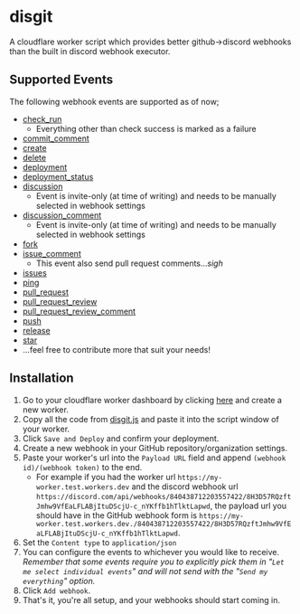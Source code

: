 # disgit
A cloudflare worker script which provides better github->discord webhooks than the built in discord webhook executor.

## Supported Events
The following webhook events are supported as of now;
* [check_run](https://docs.github.com/en/developers/webhooks-and-events/webhook-events-and-payloads#check_run)
  * Everything other than check success is marked as a failure 
* [commit_comment](https://docs.github.com/en/developers/webhooks-and-events/webhook-events-and-payloads#commit_comment)
* [create](https://docs.github.com/en/developers/webhooks-and-events/webhook-events-and-payloads#create)
* [delete](https://docs.github.com/en/developers/webhooks-and-events/webhook-events-and-payloads#delete)
* [deployment](https://docs.github.com/en/developers/webhooks-and-events/webhooks/webhook-events-and-payloads#deployment)
* [deployment_status](https://docs.github.com/en/developers/webhooks-and-events/webhooks/webhook-events-and-payloads#deployment_status)
* [discussion](https://docs.github.com/en/developers/webhooks-and-events/webhook-events-and-payloads#discussion)
  * Event is invite-only (at time of writing) and needs to be manually selected in webhook settings
* [discussion_comment](https://docs.github.com/en/developers/webhooks-and-events/webhook-events-and-payloads#discussion_comment)
  * Event is invite-only (at time of writing) and needs to be manually selected in webhook settings
* [fork](https://docs.github.com/en/developers/webhooks-and-events/webhook-events-and-payloads#fork)
* [issue_comment](https://docs.github.com/en/developers/webhooks-and-events/webhook-events-and-payloads#issue_comment)
  * This event also send pull request comments...*sigh*
* [issues](https://docs.github.com/en/developers/webhooks-and-events/webhook-events-and-payloads#issues)
* [ping](https://docs.github.com/en/developers/webhooks-and-events/webhook-events-and-payloads#ping)
* [pull_request](https://docs.github.com/en/developers/webhooks-and-events/webhook-events-and-payloads#pull_request)
* [pull_request_review](https://docs.github.com/en/developers/webhooks-and-events/webhook-events-and-payloads#pull_request_review)
* [pull_request_review_comment](https://docs.github.com/en/developers/webhooks-and-events/webhook-events-and-payloads#pull_request_review_comment)
* [push](https://docs.github.com/en/developers/webhooks-and-events/webhook-events-and-payloads#push)
* [release](https://docs.github.com/en/developers/webhooks-and-events/webhook-events-and-payloads#release)
* [star](https://docs.github.com/en/developers/webhooks-and-events/webhook-events-and-payloads#star)
* ...feel free to contribute more that suit your needs!

## Installation
1. Go to your cloudflare worker dashboard by clicking [here](https://dash.cloudflare.com/?to=/:account/workers) 
   and create a new worker.
1. Copy all the code from [disgit.js](https://github.com/JRoy/disgit/blob/master/disgit.js) and paste it into 
   the script window of your worker.
1. Click `Save and Deploy` and confirm your deployment.
1. Create a new webhook in your GitHub repository/organization settings.
1. Paste your worker's url into the `Payload URL` field and append `(webhook id)/(webhook token)` to the end.
   * For example if you had the worker url `https://my-worker.test.workers.dev` and the discord webhook url 
     `https://discord.com/api/webhooks/840438712203557422/8H3D57RQzftJmhw9VfEaLFLABjItuDScjU-c_nYKffb1hTlktLapwd`,
     the payload url you should have in the GitHub webhook form is 
     `https://my-worker.test.workers.dev./840438712203557422/8H3D57RQzftJmhw9VfEaLFLABjItuDScjU-c_nYKffb1hTlktLapwd`.
1. Set the `Content type` to `application/json`
1. You can configure the events to whichever you would like to receive. *Remember that some events require you to
   explicitly pick them in "`Let me select individual events`" and will not send with the "`Send my everything`"
   option.*
1. Click `Add webhook`.
1. That's it, you're all setup, and your webhooks should start coming in.
